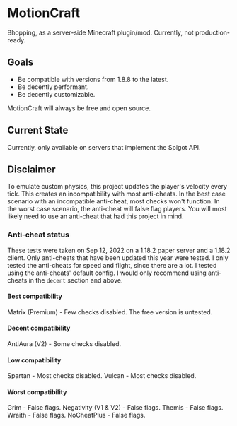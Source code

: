 # MotionCraft

Bhopping, as a server-side Minecraft plugin/mod.
Currently, not production-ready.

## Goals

- Be compatible with versions from 1.8.8 to the latest.
- Be decently performant.
- Be decently customizable.

MotionCraft will always be free and open source.

## Current State

Currently, only available on servers that implement the Spigot API.

## Disclaimer

To emulate custom physics, this project updates the player's velocity every tick. This creates an incompatibility with most anti-cheats. In the best case scenario with an incompatible anti-cheat, most checks won't function. In the worst case scenario, the anti-cheat will false flag players. You will most likely need to use an anti-cheat that had this project in mind.

### Anti-cheat status

These tests were taken on Sep 12, 2022 on a 1.18.2 paper server and a 1.18.2 client. Only anti-cheats that have been updated this year were tested.
I only tested the anti-cheats for speed and flight, since there are a lot. I tested using the anti-cheats' default config.
I would only recommend using anti-cheats in the `decent` section and above.

#### Best compatibility

Matrix (Premium) - Few checks disabled. The free version is untested.

#### Decent compatibility

AntiAura (V2) - Some checks disabled.

#### Low compatibility

Spartan - Most checks disabled.
Vulcan - Most checks disabled.

#### Worst compatibility

Grim - False flags.
Negativity (V1 & V2) - False flags.
Themis - False flags.
Wraith - False flags.
NoCheatPlus - False flags.
